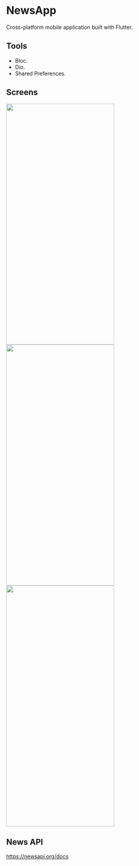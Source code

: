 # NewsApp
Cross-platform mobile application built with Flutter.

## Tools

- Bloc.
- Dio.
- Shared Preferences.

## Screens

<img src="https://user-images.githubusercontent.com/66799646/180768406-b1be59d3-2fb8-49c8-9565-83ffc98a8f42.png" height="640" width="288">
<img src="https://user-images.githubusercontent.com/66799646/180768416-206d5da9-42e4-49da-a82c-7bf18ade28ce.png" height="640" width="288">

<img src="https://user-images.githubusercontent.com/66799646/180768428-c15d3b22-e58d-4aba-aabc-d88223f55917.png" height="640" width="288">

## News API
https://newsapi.org/docs
